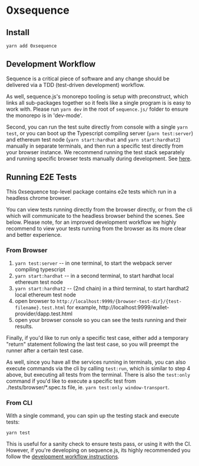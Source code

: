 0xsequence
==========

## Install

```
yarn add 0xsequence
```


## Development Workflow

Sequence is a critical piece of software and any change should be delivered via a TDD (test-driven development)
workflow. 

As well, sequence.js's monorepo tooling is setup with preconstruct, which links all sub-packages together
so it feels like a single program is is easy to work with. Please run `yarn dev` in the root of `sequence.js/`
folder to ensure the monorepo is in 'dev-mode'.

Second, you can run the test suite directly from console with a single `yarn test`, or you can boot up the Typescript
compiling server (`yarn test:server`) and ethereum test node (`yarn start:hardhat` and `yarn start:hardhat2`) manually
in separate terminals, and then run a specific test directly from your browser instance. We recommend running the
test stack separately and running specific browser tests manually during development. See [here](./#from-browser).


## Running E2E Tests

This 0xsequence top-level package contains e2e tests which run in a headless chrome browser.

You can view tests running directly from the browser directly, or from the cli which will communicate
to the headless browser behind the scenes. See below. Please note, for an improved development workflow
we highly recommend to view your tests running from the browser as its more clear and better experience.


### From Browser

1. `yarn test:server` -- in one terminal, to start the webpack server compiling typescript
2. `yarn start:hardhat` -- in a second terminal, to start hardhat local ethereum test node
3. `yarn start:hardhat2` -- (2nd chain) in a third terminal, to start hardhat2 local ethereum test node
4. open browser to `http://localhost:9999/{browser-test-dir}/{test-filename}.test.html` for example,
   http://localhost:9999/wallet-provider/dapp.test.html
5. open your browser console so you can see the tests running and their results.

Finally, if you'd like to run only a specific test case, either add a temporary "return" statement
following the last test case, so you will preempt the runner after a certain test case.

As well, since you have all the services running in terminals, you can also execute commands via
the cli by calling `test:run`, which is similar to step 4 above, but executing all tests from the terminal.
There is also the `test:only` command if you'd like to execute a specific test from ./tests/browser/*.spec.ts
file, ie. `yarn test:only window-transport`.


### From CLI

With a single command, you can spin up the testing stack and execute tests:

`yarn test`

This is useful for a sanity check to ensure tests pass, or using it with the CI. However, if you're
developing on sequence.js, its highly recommended you follow the [development workflow instructions](./#development-workflow).

